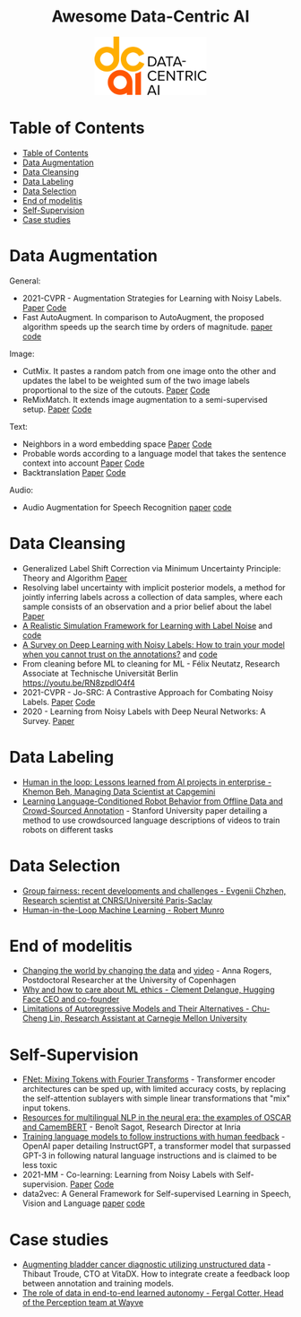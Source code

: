 <div align="center">
    <h1>Awesome Data-Centric AI</h1>
    <img src="./static/dcai-full-RGB-2400px.png" style="width: 200px;"/>
</div>

# Table of Contents

- [Table of Contents](#table-of-contents)
- [Data Augmentation](#data-augmentation)
- [Data Cleansing](#data-cleansing)
- [Data Labeling](#data-labeling)
- [Data Selection](#data-selection)
- [End of modelitis](#end-of-modelitis)
- [Self-Supervision](#self-supervision)
- [Case studies](#case-studies)

# Data Augmentation

General:

- 2021-CVPR - Augmentation Strategies for Learning with Noisy Labels. [Paper](https://arxiv.org/abs/2103.02130) [Code](https://github.com/KentoNishi/Augmentation-for-LNL)
- Fast AutoAugment. In comparison to AutoAugment, the proposed algorithm speeds up the search time by orders of magnitude. [paper](https://arxiv.org/pdf/1905.00397.pdf) [code](https://github.com/kakaobrain/fast-autoaugment)

Image:

- CutMix. It pastes a random patch from one image onto the other and updates the label to be weighted sum of the two image labels proportional to the size of the cutouts. [Paper](https://arxiv.org/abs/1905.04899) [Code](https://github.com/clovaai/CutMix-PyTorch)
- ReMixMatch. It extends image augmentation to a semi-supervised setup. [Paper](https://arxiv.org/abs/1911.09785) [Code](https://github.com/google-research/remixmatch)

Text:

- Neighbors in a word embedding space [Paper](https://aclanthology.org/D15-1306.pdf) [Code](https://github.com/makcedward/nlpaug)
- Probable words according to a language model that takes the sentence context into account [Paper](https://aclanthology.org/N18-2072.pdf) [Code](https://github.com/pfnet-research/contextual_augmentation)
- Backtranslation [Paper](https://arxiv.org/abs/1904.12848) [Code](https://github.com/google-research/uda)

Audio:

- Audio Augmentation for Speech Recognition [paper](https://www.danielpovey.com/files/2015_interspeech_augmentation.pdf)  [code](https://github.com/iver56/audiomentations)


# Data Cleansing

- Generalized Label Shift Correction via Minimum Uncertainty Principle: Theory and Algorithm [Paper](https://arxiv.org/pdf/2202.13043.pdf)
- Resolving label uncertainty with implicit posterior models, a method for jointly inferring labels across a collection of data samples, where each sample consists of an observation and a prior belief about the label [Paper](https://arxiv.org/abs/2202.14000)
- [A Realistic Simulation Framework for Learning with Label Noise](https://arxiv.org/pdf/2107.11413v1.pdf) and [code](https://github.com/deepmind/deepmind-research/tree/master/noisy_label)
- [A Survey on Deep Learning with Noisy Labels: How to train your model when you cannot trust on the annotations?](https://arxiv.org/abs/2012.03061) and [code](https://github.com/filipe-research/tutorial_noisylabels)
- From cleaning before ML to cleaning for ML - Félix Neutatz, Research Associate at Technische Universität Berlin
  https://youtu.be/RN8zpdIO4f4
- 2021-CVPR - Jo-SRC: A Contrastive Approach for Combating Noisy Labels. [Paper](https://arxiv.org/abs/2103.13029) [Code](https://github.com/NUST-Machine-Intelligence-Laboratory/Jo-SRC)
- 2020 - Learning from Noisy Labels with Deep Neural Networks: A Survey. [Paper](https://arxiv.org/abs/2007.08199)


# Data Labeling

- [Human in the loop: Lessons learned from AI projects in enterprise - Khemon Beh, Managing Data Scientist at Capgemini](https://youtu.be/qyTC8PSPuAw)
- [Learning Language-Conditioned Robot Behavior from Offline Data and Crowd-Sourced Annotation](https://arxiv.org/abs/2109.01115) - Stanford University paper detailing a method to use crowdsourced language descriptions of videos to train robots on different tasks

# Data Selection

- [Group fairness: recent developments and challenges - Evgenii Chzhen, Research scientist at CNRS/Université Paris-Saclay](https://youtu.be/0AEzkyYVk_s)
- [Human-in-the-Loop Machine Learning - Robert Munro](https://www.amazon.fr/Human-Loop-Machine-Learning/dp/1617296740)

# End of modelitis

- [Changing the world by changing the data](https://bit.ly/3HoNDXJ) and [video](https://youtu.be/rh7eV8KZEZ4) - Anna Rogers, Postdoctoral Researcher at the University of Copenhagen
- [Why and how to care about ML ethics - Clement Delangue, Hugging Face CEO and co-founder](https://youtu.be/ZflLClLnnLw)
- [Limitations of Autoregressive Models and Their Alternatives - Chu-Cheng Lin, Research Assistant at Carnegie Mellon University](https://youtu.be/SCanHYvPRvY)

# Self-Supervision

- [FNet: Mixing Tokens with Fourier Transforms](https://arxiv.org/abs/2105.03824) - Transformer encoder architectures can be sped up, with limited accuracy costs, by replacing the self-attention sublayers with simple linear transformations that "mix" input tokens.
- [Resources for multilingual NLP in the neural era: the examples of OSCAR and CamemBERT](https://youtu.be/5T-TxQqAYJo) - Benoît Sagot, Research Director at Inria
- [Training language models to follow instructions with human feedback](https://cdn.openai.com/papers/Training_language_models_to_follow_instructions_with_human_feedback.pdf) - OpenAI paper detailing InstructGPT, a transformer model that surpassed GPT-3 in following natural language instructions and is claimed to be less toxic
- 2021-MM - Co-learning: Learning from Noisy Labels with Self-supervision. [Paper](https://arxiv.org/abs/2108.04063) [Code](https://github.com/chengtan9907/co-training-based_noisy-label-learning)
- data2vec: A General Framework for Self-supervised Learning in Speech, Vision and Language [paper](https://ai.facebook.com/research/data2vec-a-general-framework-for-self-supervised-learning-in-speech-vision-and-language) [code](https://github.com/pytorch/fairseq/tree/main/examples/data2vec)


# Case studies

- [Augmenting bladder cancer diagnostic utilizing unstructured data](https://youtu.be/1SlO5UdYL28) - Thibaut Troude, CTO at VitaDX. How to integrate create a feedback loop between annotation and training models.
- [The role of data in end-to-end learned autonomy - Fergal Cotter, Head of the Perception team at Wayve](https://youtu.be/0Dt0lHLaAX0)
